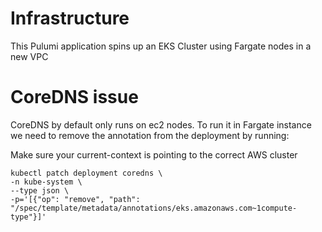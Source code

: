 # Infrastructure

This Pulumi application spins up an EKS Cluster using Fargate nodes in a new VPC

# CoreDNS issue

CoreDNS by default only runs on ec2 nodes. To run it in Fargate instance we need to remove the annotation from the deployment by running:

Make sure your current-context is pointing to the correct AWS cluster

```
kubectl patch deployment coredns \
-n kube-system \
--type json \
-p='[{"op": "remove", "path": "/spec/template/metadata/annotations/eks.amazonaws.com~1compute-type"}]'
```
